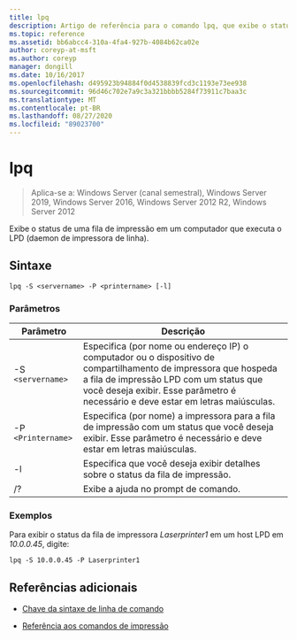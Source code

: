 ```yaml
---
title: lpq
description: Artigo de referência para o comando lpq, que exibe o status de uma fila de impressão em um computador que executa o LPD (daemon de impressora de linha).
ms.topic: reference
ms.assetid: bb6abcc4-310a-4fa4-927b-4084b62ca02e
author: coreyp-at-msft
ms.author: coreyp
manager: dongill
ms.date: 10/16/2017
ms.openlocfilehash: d495923b94884f0d4538839fcd3c1193e73ee938
ms.sourcegitcommit: 96d46c702e7a9c3a321bbbb5284f73911c7baa3c
ms.translationtype: MT
ms.contentlocale: pt-BR
ms.lasthandoff: 08/27/2020
ms.locfileid: "89023700"
---
```

# <a name="lpq"></a>lpq

> Aplica-se a: Windows Server (canal semestral), Windows Server 2019, Windows Server 2016, Windows Server 2012 R2, Windows Server 2012

Exibe o status de uma fila de impressão em um computador que executa o LPD (daemon de impressora de linha).

## <a name="syntax"></a>Sintaxe

```
lpq -S <servername> -P <printername> [-l]
```

### <a name="parameters"></a>Parâmetros

| Parâmetro | Descrição |
| --------- | ----------- |
| -S `<servername>` | Especifica (por nome ou endereço IP) o computador ou o dispositivo de compartilhamento de impressora que hospeda a fila de impressão LPD com um status que você deseja exibir. Esse parâmetro é necessário e deve estar em letras maiúsculas. |
| -P `<Printername>` | Especifica (por nome) a impressora para a fila de impressão com um status que você deseja exibir. Esse parâmetro é necessário e deve estar em letras maiúsculas. |
| -l | Especifica que você deseja exibir detalhes sobre o status da fila de impressão. |
| /? | Exibe a ajuda no prompt de comando. |

### <a name="examples"></a>Exemplos

Para exibir o status da fila de impressora *Laserprinter1* em um host LPD em *10.0.0.45*, digite:

```
lpq -S 10.0.0.45 -P Laserprinter1
```

## <a name="additional-references"></a>Referências adicionais

- [Chave da sintaxe de linha de comando](command-line-syntax-key.md)

- [Referência aos comandos de impressão](print-command-reference.md)

